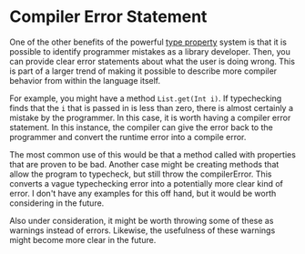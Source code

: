 # Compiler Error Statement

One of the other benefits of the powerful [type property](basics.md) system is that it is possible to identify programmer mistakes as a library developer. Then, you can provide clear error statements about what the user is doing wrong. This is part of a larger trend of making it possible to describe more compiler behavior from within the language itself.

For example, you might have a method `List.get(Int i)`. If typechecking finds that the `i` that is passed in is less than zero, there is almost certainly a mistake by the programmer. In this case, it is worth having a compiler error statement. In this instance, the compiler can give the error back to the programmer and convert the runtime error into a compile error.

The most common use of this would be that a method called with properties that are proven to be bad. Another case might be creating methods that allow the program to typecheck, but still throw the compilerError. This converts a vague typechecking error into a potentially more clear kind of error. I don't have any examples for this off hand, but it would be worth considering in the future.

Also under consideration, it might be worth throwing some of these as warnings instead of errors. Likewise, the usefulness of these warnings might become more clear in the future.
